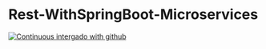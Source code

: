 # Rest-WithSpringBoot-Microservices
[![Continuous intergado with github](https://github.com/Markosbn/Rest-WithSpringBoot-Microservices/actions/workflows/docker-publish.yml/badge.svg)](https://github.com/Markosbn/Rest-WithSpringBoot-Microservices/actions/workflows/docker-publish.yml)
